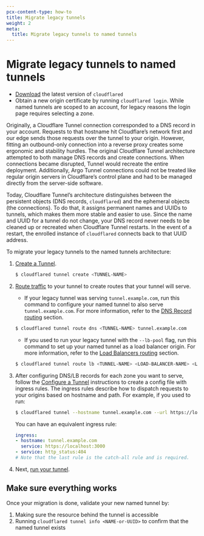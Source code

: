 ```yaml
---
pcx-content-type: how-to
title: Migrate legacy tunnels
weight: 2
meta:
  title: Migrate legacy tunnels to named tunnels
---
```


# Migrate legacy tunnels to named tunnels

<Aside type='note' header='Before you start'>

*   [Download](/cloudflare-one/connections/connect-apps/install-and-setup/installation/) the latest version of `cloudflared`
*   Obtain a new origin certificate by running `cloudflared login`. While named tunnels are scoped to an account, for legacy reasons the login page requires selecting a zone.

</Aside>

Originally, a Cloudflare Tunnel connection corresponded to a DNS record in your account. Requests to that hostname hit Cloudflare’s network first and our edge sends those requests over the tunnel to your origin. However, fitting an outbound-only connection into a reverse proxy creates some ergonomic and stability hurdles. The original Cloudflare Tunnel architecture attempted to both manage DNS records and create connections. When connections became disrupted, Tunnel would recreate the entire deployment. Additionally, Argo Tunnel connections could not be treated like regular origin servers in Cloudflare’s control plane and had to be managed directly from the server-side software.

Today, Cloudflare Tunnel’s architecture distinguishes between the persistent objects (DNS records, `cloudflared`) and the ephemeral objects (the connections). To do that, it assigns permanent names and UUIDs to tunnels, which makes them more stable and easier to use. Since the name and UUID for a tunnel do not change, your DNS record never needs to be cleaned up or recreated when Cloudflare Tunnel restarts. In the event of a restart, the enrolled instance of `cloudflared` connects back to that UUID address.

To migrate your legacy tunnels to the named tunnels architecture:

1.  [Create a Tunnel](/cloudflare-one/connections/connect-apps/install-and-setup/tunnel-guide/#3-create-a-tunnel-and-give-it-a-name).

    ```bash
    $ cloudflared tunnel create <TUNNEL-NAME>
    ```

2.  [Route traffic](/cloudflare-one/connections/connect-apps/routing-to-tunnel/) to your tunnel to create routes that your tunnel will serve.

    *   If your legacy tunnel was serving `tunnel.example.com`, run this command to configure your named tunnel to also serve `tunnel.example.com`. For more information, refer to the [DNS Record routing](/cloudflare-one/connections/connect-apps/routing-to-tunnel/dns/) section.

    ```bash
    $ cloudflared tunnel route dns <TUNNEL-NAME> tunnel.example.com
    ```

    *   If you used to run your legacy tunnel with the `--lb-pool` flag, run this command to set up your named tunnel as a load balancer origin. For more information, refer to the [Load Balancers routing](/cloudflare-one/connections/connect-apps/routing-to-tunnel/lb/) section.

    ```bash
    $ cloudflared tunnel route lb <TUNNEL-NAME> <LOAD-BALANCER-NAME> <LOAD-BALANCER-POOL>
    ```

3.  After configuring DNS/LB records for each zone you want to serve, follow the [Configure a Tunnel](/cloudflare-one/connections/connect-apps/configuration/configuration-file/) instructions to create a config file with ingress rules. The ingress rules describe how to dispatch requests to your origins based on hostname and path. For example, if you used to run:

    ```bash
    $ cloudflared tunnel --hostname tunnel.example.com --url https://localhost:3000
    ```

    You can have an equivalent ingress rule:

    ```yml
    ingress:
    - hostname: tunnel.example.com
      service: https://localhost:3000
    - service: http_status:404
    # Note that the last rule is the catch-all rule and is required.
    ```

4.  Next, [run your tunnel](/cloudflare-one/connections/connect-apps/run-tunnel/).

## Make sure everything works

Once your migration is done, validate your new named tunnel by:

1.  Making sure the resource behind the tunnel is accessible
2.  Running `cloudflared tunnel info <NAME-or-UUID>` to confirm that the named tunnel exists
